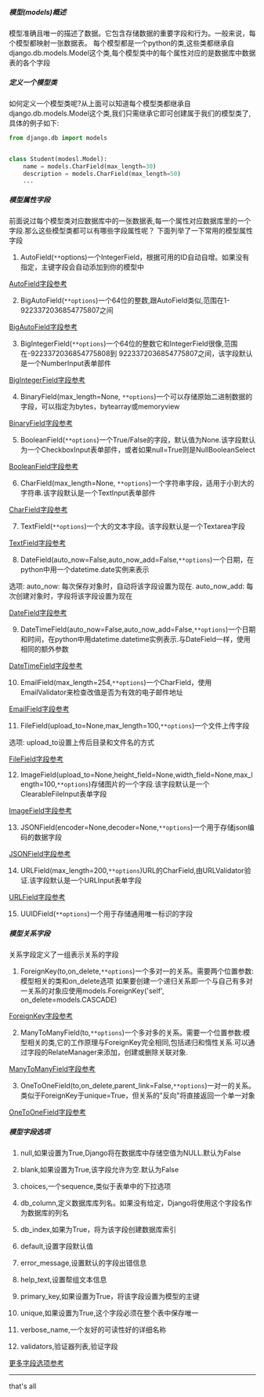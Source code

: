 ##### 模型(models)概述
模型准确且唯一的描述了数据。它包含存储数据的重要字段和行为。一般来说，每个模型都映射一张数据表。
每个模型都是一个python的类,这些类都继承自django.db.models.Model这个类,每个模型类中的每个属性对应的是数据库中数据表的各个字段


##### 定义一个模型类
如何定义一个模型类呢?从上面可以知道每个模型类都继承自django.db.models.Model这个类,我们只需继承它即可创建属于我们的模型类了,具体的例子如下:

```python
from django.db import models


class Student(modesl.Model):
	name = models.CharField(max_length=30)
	description = models.CharField(max_length=50)
	...
```


##### 模型属性字段
前面说过每个模型类对应数据库中的一张数据表,每一个属性对应数据库里的一个字段.那么这些模型类都可以有哪些字段属性呢？
下面列举了一下常用的模型属性字段


1. AutoField(`**`options)一个IntegerField，根据可用的ID自动自增。如果没有指定，主键字段会自动添加到你的模型中

[AutoField字段参考](https://docs.djangoproject.com/zh-hans/4.0/ref/models/fields/#autofield)


2. BigAutoField(`**options`)一个64位的整数,跟AutoField类似,范围在1-9223372036854775807之间

[BigAutoField字段参考](https://docs.djangoproject.com/zh-hans/4.0/ref/models/fields/#bigautofield)


3. BigIntegerField(`**options`)一个64位的整数它和IntegerField很像,范围在-9223372036854775808到 9223372036854775807之间，该字段默认是一个NumberInput表单部件

[BigIntegerField字段参考](https://docs.djangoproject.com/zh-hans/4.0/ref/models/fields/#bigintegerfield)


4. BinaryField(max_length=None, `**options`)一个可以存储原始二进制数据的字段，可以指定为bytes，bytearray或memoryview

[BinaryField字段参考](https://docs.djangoproject.com/zh-hans/4.0/ref/models/fields/#binaryfield)


5. BooleanField(`**options`)一个True/False的字段，默认值为None.该字段默认为一个CheckboxInput表单部件，或者如果null=True则是NullBooleanSelect

[BooleanField字段参考](https://docs.djangoproject.com/zh-hans/4.0/ref/models/fields/#booleanfield)


6. CharField(max_length=None, `**options`)一个字符串字段，适用于小到大的字符串.该字段默认是一个TextInput表单部件

[CharField字段参考](https://docs.djangoproject.com/zh-hans/4.0/ref/models/fields/#charfield)


7. TextField(`**options`)一个大的文本字段。该字段默认是一个Textarea字段

[TextField字段参考](https://docs.djangoproject.com/zh-hans/4.0/ref/models/fields/#textfield)


8. DateField(auto_now=False,auto_now_add=False,`**options`)一个日期，在python中用一个datetime.date实例来表示

选项:
	auto_now: 每次保存对象时，自动将该字段设置为现在.
	auto_now_add: 每次创建对象时，字段将该字段设置为现在

[DateField字段参考](https://docs.djangoproject.com/zh-hans/4.0/ref/models/fields/#datefield)


9. DateTimeField(auto_now=False,auto_now_add=False,`**options`)一个日期和时间，在python中用datetime.datetime实例表示.与DateField一样，使用相同的额外参数

[DateTimeField字段参考](https://docs.djangoproject.com/zh-hans/4.0/ref/models/fields/#datetimefield)


10. EmailField(max_length=254,`**options`)一个CharField，使用EmailValidator来检查改值是否为有效的电子邮件地址

[EmailField字段参考](https://docs.djangoproject.com/zh-hans/4.0/ref/models/fields/#emailfield)


11. FileField(upload_to=None,max_length=100,`**options`)一个文件上传字段

选项:
	upload_to设置上传后目录和文件名的方式

[FileField字段参考](https://docs.djangoproject.com/zh-hans/4.0/ref/models/fields/#filefield)


12. ImageField(upload_to=None,height_field=None,width_field=None,max_length=100,`**options`)存储图片的一个字段.该字段默认是一个ClearableFileInput表单字段

[ImageField字段参考](https://docs.djangoproject.com/zh-hans/4.0/ref/models/fields/#imagefield)


13. JSONField(encoder=None,decoder=None,`**options`)一个用于存储json编码的数据字段

[JSONField字段参考](https://docs.djangoproject.com/zh-hans/4.0/ref/models/fields/#jsonfield)


14. URLField(max_length=200,`**options`)URL的CharField,由URLValidator验证.该字段默认是一个URLInput表单字段

[URLField字段参考](https://docs.djangoproject.com/zh-hans/4.0/ref/models/fields/#urlfield)


15. UUIDField(`**options`)一个用于存储通用唯一标识的字段


##### 模型关系字段
关系字段定义了一组表示关系的字段


1. ForeignKey(to,on_delete,`**options`)一个多对一的关系。需要两个位置参数:模型相关的类和on_delete选项
如果要创建一个递归关系即一个与自己有多对一关系的对象应使用models.ForeignKey('self', on_delete=models.CASCADE)

[ForeignKey字段参考](https://docs.djangoproject.com/zh-hans/4.0/ref/models/fields/#foreignkey)


2. ManyToManyField(to,`**options`)一个多对多的关系。需要一个位置参数:模型相关的类,它的工作原理与ForeignKey完全相同,包括递归和惰性关系.可以通过字段的RelateManager来添加，创建或删除关联对象.

[ManyToManyField字段参考](https://docs.djangoproject.com/zh-hans/4.0/ref/models/fields/#manytomanyfield)


3. OneToOneField(to,on_delete,parent_link=False,`**options`)一对一的关系。类似于ForeignKey于unique=True，但关系的"反向"将直接返回一个单一对象

[OneToOneField字段参考](https://docs.djangoproject.com/zh-hans/4.0/ref/models/fields/#onetoonefield)


##### 模型字段选项

1. null,如果设置为True,Django将在数据库中存储空值为NULL.默认为False

2. blank,如果设置为True,该字段允许为空.默认为False

3. choices,一个sequence,类似于表单中的下拉选项

4. db_column,定义数据库库列名。如果没有给定，Django将使用这个字段名作为数据库的列名

5. db_index,如果为True，将为该字段创建数据库索引

6. default,设置字段默认值

7. error_message,设置默认的字段出错信息

8. help_text,设置帮组文本信息

9. primary_key,如果设置为True，将该字段设置为模型的主键

10. unique,如果设置为True,这个字段必须在整个表中保存唯一

11. verbose_name,一个友好的可读性好的详细名称

12. validators,验证器列表,验证字段


[更多字段选项参考](https://docs.djangoproject.com/zh-hans/4.0/ref/models/fields/#field-options)

---
that's all